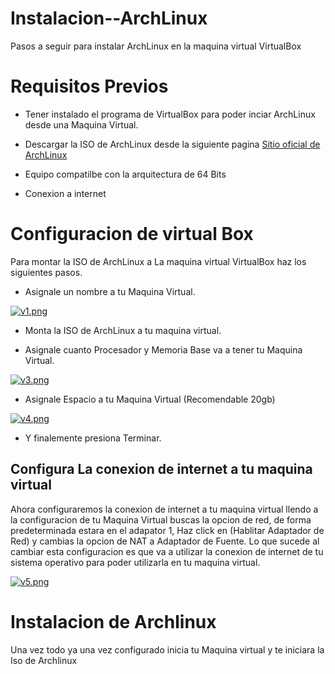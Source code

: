 # Instalacion--ArchLinux
Pasos a seguir para instalar ArchLinux en la maquina virtual VirtualBox

# Requisitos Previos

- Tener instalado el programa de VirtualBox para poder inciar ArchLinux desde una Maquina Virtual.

- Descargar la ISO de ArchLinux desde la siguiente pagina [Sitio oficial de ArchLinux](https://archlinux.org)

- Equipo compatilbe con la arquitectura de 64 Bits

- Conexion a internet

# Configuracion de virtual Box 

Para montar la ISO de ArchLinux a La maquina virtual VirtualBox haz los siguientes pasos.

- Asignale un nombre a tu Maquina Virtual.

[![v1.png](https://i.postimg.cc/ZnF5yp3p/v1.png)](https://postimg.cc/8fcS2FZz)

- Monta la ISO de ArchLinux a tu maquina virtual.
  
- Asignale cuanto Procesador y Memoria Base va a tener tu Maquina Virtual.

[![v3.png](https://i.postimg.cc/SscMDXCN/v3.png)](https://postimg.cc/mz2krgm0)

- Asignale Espacio a tu Maquina Virtual (Recomendable 20gb)

[![v4.png](https://i.postimg.cc/Wz3stCNL/v4.png)](https://postimg.cc/7GpFWBJm)

- Y finalemente presiona Terminar.

##  Configura La conexion de internet a tu maquina virtual

Ahora configuraremos la conexion de internet a tu maquina virtual llendo a la configuracion de tu Maquina Virtual buscas la opcion de red, de forma predeterminada estara en el adapator 1, Haz click en (Hablitar Adaptador de Red) y cambias la opcion de NAT a Adaptador de Fuente. Lo que sucede al cambiar esta configuracion  es que va a utilizar la conexion de internet de tu sistema operativo para poder utilizarla en tu maquina virtual.

[![v5.png](https://i.postimg.cc/prTnxs3y/v5.png)](https://postimg.cc/8J2CmmpV)



# Instalacion de Archlinux 

Una vez todo ya una vez configurado inicia tu Maquina virtual y te iniciara la Iso de Archlinux 

